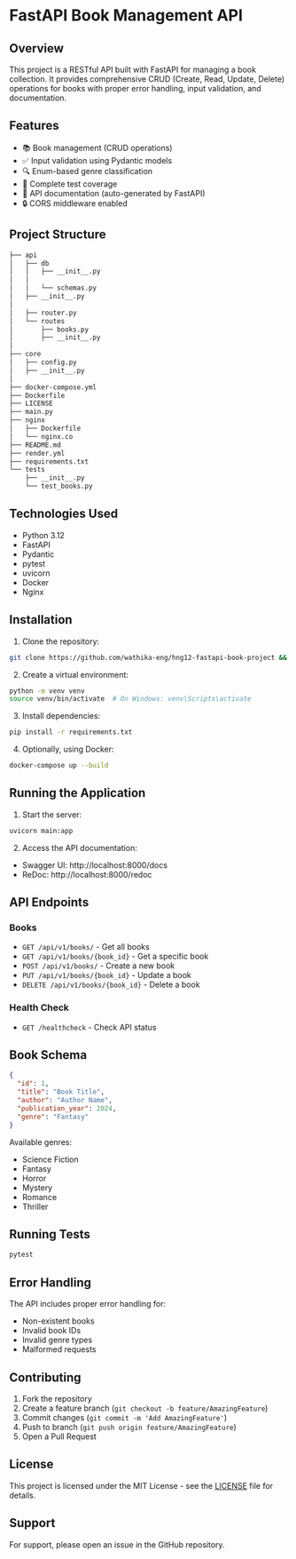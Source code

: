 # FastAPI Book Management API

## Overview

This project is a RESTful API built with FastAPI for managing a book collection. It provides comprehensive CRUD (Create, Read, Update, Delete) operations for books with proper error handling, input validation, and documentation.

## Features

- 📚 Book management (CRUD operations)
- ✅ Input validation using Pydantic models
- 🔍 Enum-based genre classification
- 🧪 Complete test coverage
- 📝 API documentation (auto-generated by FastAPI)
- 🔒 CORS middleware enabled

## Project Structure

```bash
├── api
│   ├── db
│   │   ├── __init__.py
│   │
│   │   └── schemas.py
│   ├── __init__.py
│
│   ├── router.py
│   └── routes
│       ├── books.py
│       ├── __init__.py
│  
├── core
│   ├── config.py
│   ├── __init__.py
│
├── docker-compose.yml
├── Dockerfile
├── LICENSE
├── main.py
├── nginx
│   ├── Dockerfile
│   └── nginx.co
├── README.md
├── render.yml
├── requirements.txt
└── tests
    ├── __init__.py
    └── test_books.py
```

## Technologies Used

- Python 3.12
- FastAPI
- Pydantic
- pytest
- uvicorn
- Docker
- Nginx

## Installation

1. Clone the repository:

```bash
git clone https://github.com/wathika-eng/hng12-fastapi-book-project && cd fastapi-book-project
```

2. Create a virtual environment:

```bash
python -m venv venv
source venv/bin/activate  # On Windows: venv\Scripts\activate
```

3. Install dependencies:

```bash
pip install -r requirements.txt
```

4. Optionally, using Docker:

```bash
docker-compose up --build
```

## Running the Application

1. Start the server:

```bash
uvicorn main:app
```

2. Access the API documentation:

- Swagger UI: http://localhost:8000/docs
- ReDoc: http://localhost:8000/redoc

## API Endpoints

### Books

- `GET /api/v1/books/` - Get all books
- `GET /api/v1/books/{book_id}` - Get a specific book
- `POST /api/v1/books/` - Create a new book
- `PUT /api/v1/books/{book_id}` - Update a book
- `DELETE /api/v1/books/{book_id}` - Delete a book

### Health Check

- `GET /healthcheck` - Check API status

## Book Schema

```json
{
  "id": 1,
  "title": "Book Title",
  "author": "Author Name",
  "publication_year": 2024,
  "genre": "Fantasy"
}
```

Available genres:

- Science Fiction
- Fantasy
- Horror
- Mystery
- Romance
- Thriller

## Running Tests

```bash
pytest
```

## Error Handling

The API includes proper error handling for:

- Non-existent books
- Invalid book IDs
- Invalid genre types
- Malformed requests

## Contributing

1. Fork the repository
2. Create a feature branch (`git checkout -b feature/AmazingFeature`)
3. Commit changes (`git commit -m 'Add AmazingFeature'`)
4. Push to branch (`git push origin feature/AmazingFeature`)
5. Open a Pull Request

## License

This project is licensed under the MIT License - see the [LICENSE](LICENSE) file for details.

## Support

For support, please open an issue in the GitHub repository.
